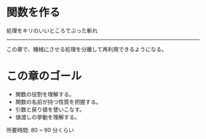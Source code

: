 # 関数を作る

処理をキリのいいところでぶった斬れ

---

この章で、機械にさせる処理を分離して再利用できるようになる。

# この章のゴール

- 関数の役割を理解する。
- 関数の名前が持つ性質を把握する。
- 引数と戻り値を使いこなす。
- 値渡しの挙動を理解する。

所要時間: 80 ~ 90 分くらい